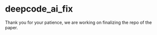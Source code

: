 # deepcode_ai_fix

Thank you for your patience, we are working on finalizing the repo of the paper. 
